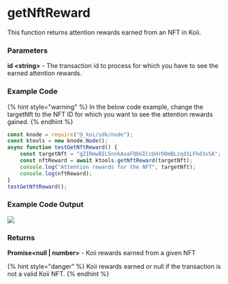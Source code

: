 # getNftReward

This function returns attention rewards earned from an NFT in Koii.

### Parameters

**id \<string>** - The transaction id to process for which you have to see the earned attention rewards.

### Example Code

{% hint style="warning" %}
In the below code example, change the targetNft to the NFT ID for which you want to see the attention rewards gained.
{% endhint %}

```javascript
const knode = require("@_koi/sdk/node");
const ktools = new knode.Node();
async function testGetNftReward() {
    const targetNft = "gZIRmwBIL5nnkAxaFQbGICcUdrOOmBLzqd1LFhd3vSA";
    const nftReward = await ktools.getNftReward(targetNft);
    console.log("Attention rewards for the NFT", targetNft);
    console.log(nftReward);
}
testGetNftReward();
```

### Example Code Output

![](https://lh5.googleusercontent.com/bweOHnOrvdnxEg3GAtGql0rPBQPTB9ZQhimXY6cDWdFUP9fDQZWDVEeIvFzXq4O8LwL-rpo1E47qroLRqyGlbb3QV97J0ctYxQ5B-BWE80bzgo5MswSMJACTfVuJ4\_pJZ2VIZ5SY)

### Returns

**Promise\<null | number>** - Koii rewards earned from a given NFT

{% hint style="danger" %}
Koii rewards earned or null if the transaction is not a valid Koii NFT.
{% endhint %}
